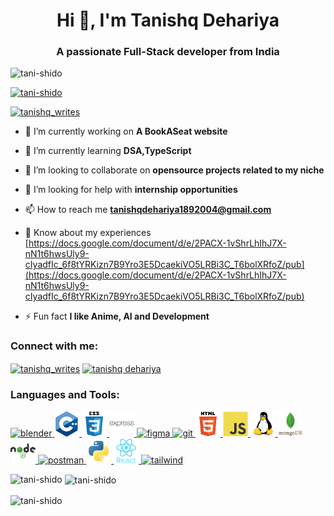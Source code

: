 <h1 align="center">Hi 👋, I'm Tanishq Dehariya</h1>
<h3 align="center">A passionate Full-Stack developer from India</h3>

<p align="left"> <img src="https://komarev.com/ghpvc/?username=tani-shido&label=Profile%20views&color=0e75b6&style=flat" alt="tani-shido" /> </p>

<p align="left"> <a href="https://github.com/ryo-ma/github-profile-trophy"><img src="https://github-profile-trophy.vercel.app/?username=tani-shido" alt="tani-shido" /></a> </p>

<p align="left"> <a href="https://twitter.com/tanishq_writes" target="blank"><img src="https://img.shields.io/twitter/follow/tanishq_writes?logo=twitter&style=for-the-badge" alt="tanishq_writes" /></a> </p>

- 🔭 I’m currently working on **A BookASeat website**

- 🌱 I’m currently learning **DSA,TypeScript**

- 👯 I’m looking to collaborate on **opensource projects related to my niche**

- 🤝 I’m looking for help with **internship opportunities**

- 📫 How to reach me **[tanishqdehariya1892004@gmail.com](https://x.com/tanishq_writes)**

- 📄 Know about my experiences [https://docs.google.com/document/d/e/2PACX-1vShrLhIhJ7X-nN1t6hwsUly9-cIyadfIc_6f8tYRKizn7B9Yro3E5DcaekiVO5LRBi3C_T6bolXRfoZ/pub](https://docs.google.com/document/d/e/2PACX-1vShrLhIhJ7X-nN1t6hwsUly9-cIyadfIc_6f8tYRKizn7B9Yro3E5DcaekiVO5LRBi3C_T6bolXRfoZ/pub)

- ⚡ Fun fact **I like Anime, AI and Development**

<h3 align="left">Connect with me:</h3>
<p align="left">
<a href="https://twitter.com/tanishq_writes" target="blank"><img align="center" src="https://raw.githubusercontent.com/rahuldkjain/github-profile-readme-generator/master/src/images/icons/Social/twitter.svg" alt="tanishq_writes" height="30" width="40" /></a>
<a href="https://linkedin.com/in/tanishq dehariya" target="blank"><img align="center" src="https://raw.githubusercontent.com/rahuldkjain/github-profile-readme-generator/master/src/images/icons/Social/linked-in-alt.svg" alt="tanishq dehariya" height="30" width="40" /></a>
</p>

<h3 align="left">Languages and Tools:</h3>
<p align="left"> <a href="https://www.blender.org/" target="_blank" rel="noreferrer"> <img src="https://download.blender.org/branding/community/blender_community_badge_white.svg" alt="blender" width="40" height="40"/> </a> <a href="https://www.w3schools.com/cpp/" target="_blank" rel="noreferrer"> <img src="https://raw.githubusercontent.com/devicons/devicon/master/icons/cplusplus/cplusplus-original.svg" alt="cplusplus" width="40" height="40"/> </a> <a href="https://www.w3schools.com/css/" target="_blank" rel="noreferrer"> <img src="https://raw.githubusercontent.com/devicons/devicon/master/icons/css3/css3-original-wordmark.svg" alt="css3" width="40" height="40"/> </a> <a href="https://expressjs.com" target="_blank" rel="noreferrer"> <img src="https://raw.githubusercontent.com/devicons/devicon/master/icons/express/express-original-wordmark.svg" alt="express" width="40" height="40"/> </a> <a href="https://www.figma.com/" target="_blank" rel="noreferrer"> <img src="https://www.vectorlogo.zone/logos/figma/figma-icon.svg" alt="figma" width="40" height="40"/> </a> <a href="https://git-scm.com/" target="_blank" rel="noreferrer"> <img src="https://www.vectorlogo.zone/logos/git-scm/git-scm-icon.svg" alt="git" width="40" height="40"/> </a> <a href="https://www.w3.org/html/" target="_blank" rel="noreferrer"> <img src="https://raw.githubusercontent.com/devicons/devicon/master/icons/html5/html5-original-wordmark.svg" alt="html5" width="40" height="40"/> </a> <a href="https://developer.mozilla.org/en-US/docs/Web/JavaScript" target="_blank" rel="noreferrer"> <img src="https://raw.githubusercontent.com/devicons/devicon/master/icons/javascript/javascript-original.svg" alt="javascript" width="40" height="40"/> </a> <a href="https://www.linux.org/" target="_blank" rel="noreferrer"> <img src="https://raw.githubusercontent.com/devicons/devicon/master/icons/linux/linux-original.svg" alt="linux" width="40" height="40"/> </a> <a href="https://www.mongodb.com/" target="_blank" rel="noreferrer"> <img src="https://raw.githubusercontent.com/devicons/devicon/master/icons/mongodb/mongodb-original-wordmark.svg" alt="mongodb" width="40" height="40"/> </a> <a href="https://nodejs.org" target="_blank" rel="noreferrer"> <img src="https://raw.githubusercontent.com/devicons/devicon/master/icons/nodejs/nodejs-original-wordmark.svg" alt="nodejs" width="40" height="40"/> </a> <a href="https://postman.com" target="_blank" rel="noreferrer"> <img src="https://www.vectorlogo.zone/logos/getpostman/getpostman-icon.svg" alt="postman" width="40" height="40"/> </a> <a href="https://www.python.org" target="_blank" rel="noreferrer"> <img src="https://raw.githubusercontent.com/devicons/devicon/master/icons/python/python-original.svg" alt="python" width="40" height="40"/> </a> <a href="https://reactjs.org/" target="_blank" rel="noreferrer"> <img src="https://raw.githubusercontent.com/devicons/devicon/master/icons/react/react-original-wordmark.svg" alt="react" width="40" height="40"/> </a> <a href="https://tailwindcss.com/" target="_blank" rel="noreferrer"> <img src="https://www.vectorlogo.zone/logos/tailwindcss/tailwindcss-icon.svg" alt="tailwind" width="40" height="40"/> </a> </p>

<p><img align="left" src="https://github-readme-stats.vercel.app/api/top-langs?username=tani-shido&show_icons=true&locale=en&layout=compact" alt="tani-shido" /></p>

<p>&nbsp;<img align="center" src="https://github-readme-stats.vercel.app/api?username=tani-shido&show_icons=true&locale=en" alt="tani-shido" /></p>

<p><img align="center" src="https://github-readme-streak-stats.herokuapp.com/?user=tani-shido&" alt="tani-shido" /></p>
